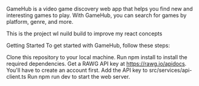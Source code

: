 GameHub is a video game discovery web app that helps you find new and interesting games to play. With GameHub, you can search for games by platform, genre, and more.

This is the project wI nuild build to improve my react concepts

Getting Started
To get started with GameHub, follow these steps:

Clone this repository to your local machine.
Run npm install to install the required dependencies.
Get a RAWG API key at https://rawg.io/apidocs. You'll have to create an account first.
Add the API key to src/services/api-client.ts
Run npm run dev to start the web server.
